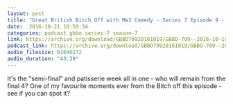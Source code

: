 ```yaml
---
layout: post
title: "Great British Bitch Off with Me3 Comedy - Series 7 Episode 9 - Insane in the Membrane"
date:  2016-10-21 10:59:34
categories: podcast gbbo series-7 season-7
link: https://archive.org/download/GBBO70920161019/GBBO-709--2016-10-19.mp3
podcast_link: https://archive.org/download/GBBO70920161019/GBBO-709--2016-10-19.mp3
audio_filesize: 62646272
audio_duration: "43:39"
---
```

It's the "semi-final" and patisserie week all in one - who will remain from the final 4? One of my favourite moments ever from the Bitch off this episode - see if you can spot it?
